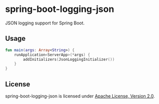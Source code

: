 # spring-boot-logging-json

JSON logging support for Spring Boot.

## Usage

```kotlin
fun main(args: Array<String>) {
    runApplication<ServerApp>(*args) {
        addInitializers(JsonLoggingInitializer())
    }
}
```

## License

spring-boot-logging-json is licensed under [Apache License, Version 2.0](LICENSE).
